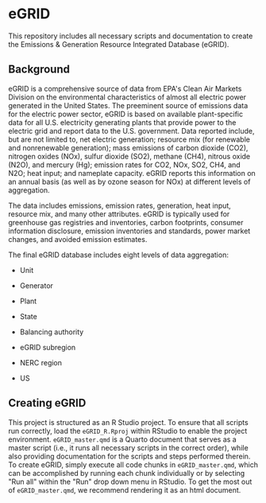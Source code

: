 # eGRID
This repository includes all necessary scripts and documentation to create the Emissions & Generation Resource Integrated Database (eGRID). 

## Background

eGRID is a comprehensive source of data from EPA's Clean Air Markets Division on the environmental characteristics of almost all electric power generated in the United States. The preeminent source of emissions data for the electric power sector, eGRID is based on available plant-specific data for all U.S. electricity generating plants that provide power to the electric grid and report data to the U.S. government. Data reported include, but are not limited to, net electric generation; resource mix (for renewable and nonrenewable generation); mass emissions of carbon dioxide (CO2), nitrogen oxides (NOx), sulfur dioxide (SO2), methane (CH4), nitrous oxide (N2O), and mercury (Hg); emission rates for CO2, NOx, SO2, CH4, and N2O; heat input; and nameplate capacity. eGRID reports this information on an annual basis (as well as by ozone season for NOx) at different levels of aggregation.

The data includes emissions, emission rates, generation, heat input, resource mix, and many other attributes. eGRID is typically used for greenhouse gas registries and inventories, carbon footprints, consumer information disclosure, emission inventories and standards, power market changes, and avoided emission estimates.

The final eGRID database includes eight levels of data aggregation:

-   Unit

-   Generator

-   Plant

-   State

-   Balancing authority

-   eGRID subregion

-   NERC region

-   US

## Creating eGRID

This project is structured as an R Studio project. To ensure that all scripts run correctly, load the `eGRID_R.Rproj` within RStudio to enable the project environment. `eGRID_master.qmd` is a Quarto document that serves as a master script (i.e., it runs all necessary scripts in the correct order), while also providing documentation for the scripts and steps performed therein. To create eGRID, simply execute all code chunks in `eGRID_master.qmd`, which can be accomplished by running each chunk individually or by selecting "Run all" within the "Run" drop down menu in RStudio. To get the most out of `eGRID_master.qmd`, we recommend rendering it as an html document.


